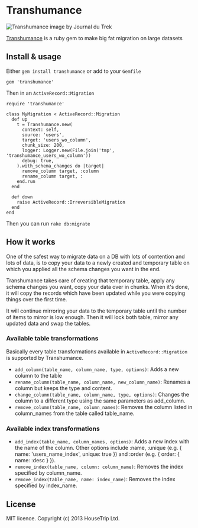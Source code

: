 # Transhumance

![Transhumance image by Journal du Trek](http://www.journaldutrek.com/upload/tr/transhumance-avec-jean-pierre-berger-806/transhumance-avec-jean-pierre-berger-806.jpg)

[Transhumance](http://en.wikipedia.org/wiki/Transhumance) is a ruby gem to make big fat migration on large datasets 

## Install & usage

Either `gem install transhumance` or add to your `Gemfile`

```
gem 'transhumance'
```

Then in an `ActiveRecord::Migration`

```
require 'transhumance'

class MyMigration < ActiveRecord::Migration
  def up
    t = Transhumance.new(
      context: self, 
      source: 'users', 
      target: 'users_wo_column', 
      chunk_size: 200, 
      logger: Logger.new(File.join('tmp', 'transhumance_users_wo_column'))
      debug: true,
    ).with_schema_changes do |target|
  	  remove_column target, :column
  	  rename_column target, :
    end.run
  end
  
  def down
    raise ActiveRecord::IrreversibleMigration
  end
end
```

Then you can run `rake db:migrate`

## How it works

One of the safest way to migrate data on a DB with lots of contention and lots of data, is to copy your data to a newly created and temporary table on which you applied all the schema changes you want in the end.

Transhumance takes care of creating that temporary table, apply any schema changes you want, copy your data over in chunks. When it's done, it will copy the records which have been updated while you were copying things over the first time.

It will continue mirroring your data to the temporary table until the number of items to mirror is low enough.
Then it will lock both table, mirror any updated data and swap the tables.


### Available table transformations

Basically every table transformations available in `ActiveRecord::Migration` is supported by Transhumance.

- `add_column(table_name, column_name, type, options)`: Adds a new column to the table
- `rename_column(table_name, column_name, new_column_name)`: Renames a column but keeps the type and content.
- `change_column(table_name, column_name, type, options)`: Changes the column to a different type using the same parameters as add_column.
- `remove_column(table_name, column_names)`: Removes the column listed in column_names from the table called table_name.


### Available index transformations

- `add_index(table_name, column_names, options)`: Adds a new index with the name of the column. Other options include :name, :unique (e.g. { name: 'users_name_index', unique: true }) and :order (e.g. { order: { name: :desc } }).
- `remove_index(table_name, column: column_name)`: Removes the index specified by column_name.
- `remove_index(table_name, name: index_name)`: Removes the index specified by index_name.


## License

MIT licence. Copyright (c) 2013 HouseTrip Ltd.